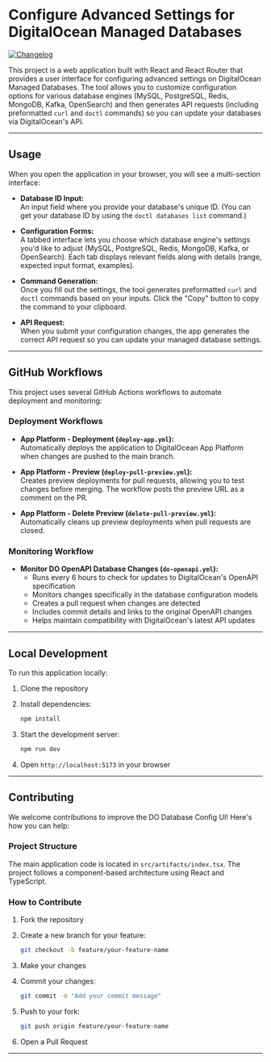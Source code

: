 # Configure Advanced Settings for DigitalOcean Managed Databases

[![Changelog](https://img.shields.io/github/v/release/jkpe/do-db-config-ui?include_prereleases&label=changelog)](https://github.com/jkpe/do-db-config-ui/releases)

This project is a web application built with React and React Router that provides a user interface for configuring advanced settings on DigitalOcean Managed Databases. The tool allows you to customize configuration options for various database engines (MySQL, PostgreSQL, Redis, MongoDB, Kafka, OpenSearch) and then generates API requests (including preformatted `curl` and `doctl` commands) so you can update your databases via DigitalOcean's API.

---

## Usage

When you open the application in your browser, you will see a multi-section interface:

- **Database ID Input:**  
  An input field where you provide your database's unique ID. (You can get your database ID by using the `doctl databases list` command.)

- **Configuration Forms:**  
  A tabbed interface lets you choose which database engine's settings you'd like to adjust (MySQL, PostgreSQL, Redis, MongoDB, Kafka, or OpenSearch). Each tab displays relevant fields along with details (range, expected input format, examples).

- **Command Generation:**  
  Once you fill out the settings, the tool generates preformatted `curl` and `doctl` commands based on your inputs. Click the "Copy" button to copy the command to your clipboard.

- **API Request:**  
  When you submit your configuration changes, the app generates the correct API request so you can update your managed database settings.

---

## GitHub Workflows

This project uses several GitHub Actions workflows to automate deployment and monitoring:

### Deployment Workflows

- **App Platform - Deployment (`deploy-app.yml`):**  
  Automatically deploys the application to DigitalOcean App Platform when changes are pushed to the main branch.

- **App Platform - Preview (`deploy-pull-preview.yml`):**  
  Creates preview deployments for pull requests, allowing you to test changes before merging. The workflow posts the preview URL as a comment on the PR.

- **App Platform - Delete Preview (`delete-pull-preview.yml`):**  
  Automatically cleans up preview deployments when pull requests are closed.

### Monitoring Workflow

- **Monitor DO OpenAPI Database Changes (`do-openapi.yml`):**  
  - Runs every 6 hours to check for updates to DigitalOcean's OpenAPI specification
  - Monitors changes specifically in the database configuration models
  - Creates a pull request when changes are detected
  - Includes commit details and links to the original OpenAPI changes
  - Helps maintain compatibility with DigitalOcean's latest API updates

---

## Local Development

To run this application locally:

1. Clone the repository
2. Install dependencies:

   ```bash
   npm install
   ```

3. Start the development server:

   ```bash
   npm run dev
   ```

4. Open `http://localhost:5173` in your browser

---

## Contributing

We welcome contributions to improve the DO Database Config UI! Here's how you can help:

### Project Structure

The main application code is located in `src/artifacts/index.tsx`. The project follows a component-based architecture using React and TypeScript.

### How to Contribute

1. Fork the repository
2. Create a new branch for your feature:

   ```bash
   git checkout -b feature/your-feature-name
   ```

3. Make your changes
4. Commit your changes:

   ```bash
   git commit -m "Add your commit message"
   ```

5. Push to your fork:

   ```bash
   git push origin feature/your-feature-name
   ```

6. Open a Pull Request

---
